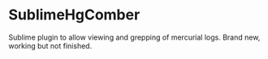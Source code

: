 SublimeHgComber
==================

Sublime plugin to allow viewing and grepping of mercurial logs. Brand new, working but not finished.
